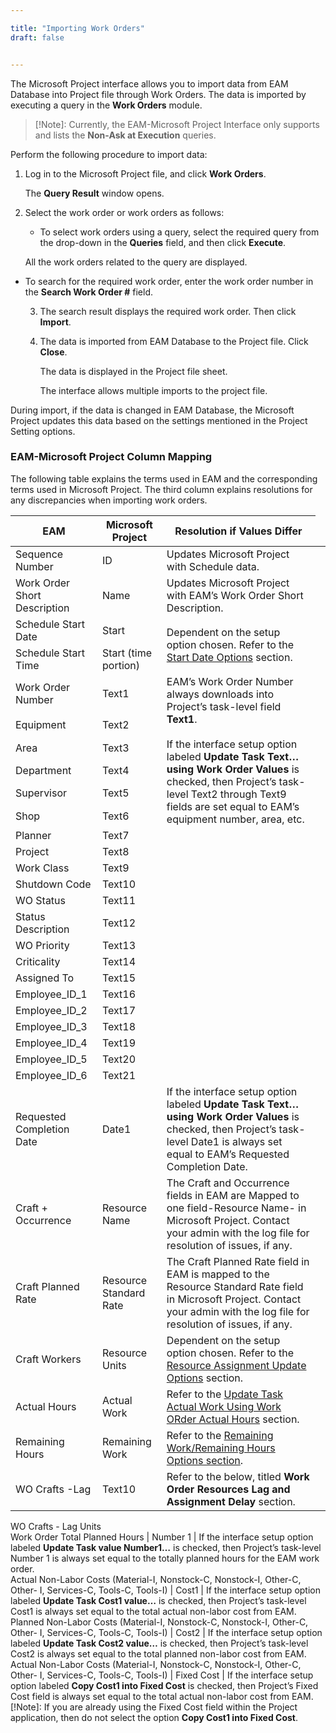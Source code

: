```yaml
---

title: "Importing Work Orders"
draft: false


---
```

The Microsoft Project interface allows you to import data from EAM Database into Project file through Work Orders. The data is imported by executing a query in the **Work Orders** module.

  >[!Note]: Currently, the EAM-Microsoft Project Interface only supports and lists the **Non-Ask at Execution** queries.

Perform the following procedure to import data:

  1. Log in to the Microsoft Project file, and click **Work Orders**. 

      The **Query Result** window opens.

  2. Select the work order or work orders as follows:

      * To select work orders using a query, select the required query from the drop-down in the **Queries** field, and then click **Execute**.

      All the work orders related to the query are displayed.

* To search for the required work order, enter the work order number in the **Search Work Order #** field.

  3. The search result displays the required work order. Then click **Import**.

  4. The data is imported from EAM Database to the Project file. Click **Close**. 

      The data is displayed in the Project file sheet.

      The interface allows multiple imports to the project file.

During import, if the data is changed in EAM Database, the Microsoft Project updates this data based on the settings mentioned in the Project Setting options.

### EAM-Microsoft Project Column Mapping

The following table explains the terms used in EAM and the corresponding terms
used in Microsoft Project. The third column explains resolutions for any
discrepancies when importing work orders.

EAM | Microsoft Project | Resolution if Values Differ  
---|---|---  
Sequence Number |  ID |  Updates Microsoft Project with Schedule data.   
Work Order Short Description |  Name |  Updates Microsoft Project with EAM’s Work Order Short Description.  
Schedule Start Date |  Start<td rowspan="2"> Dependent on the setup option chosen. Refer to the [Start Date Options](Appendix-B-Configuration-Options-for-Project.md#start-date-options) section.    
Schedule Start Time |  Start (time portion)  
Work Order Number |  Text1 <td rowspan="6">EAM’s Work Order Number always downloads into Project’s task-level field **Text1**.<br> <br> If the interface setup option labeled **Update Task Text…using Work Order Values** is checked, then Project’s task-level Text2 through Text9 fields are set equal to EAM’s equipment number, area, etc.|    
Equipment |  Text2  
Area |  Text3  
Department |  Text4  
Supervisor |  Text5  
Shop |  Text6  
Planner |  Text7  
Project |  Text8  
Work Class |  Text9  
Shutdown Code |  Text10  
WO Status |  Text11  
Status Description |  Text12  
WO Priority |  Text13  
Criticality |  Text14  
Assigned To |  Text15  
Employee_ID_1 |  Text16  
Employee_ID_2 |  Text17  
Employee_ID_3 |  Text18  
Employee_ID_4 |  Text19  
Employee_ID_5 |  Text20  
Employee_ID_6 |  Text21  
Requested Completion Date |  Date1 |  If the interface setup option labeled **Update Task Text…using Work Order Values** is checked, then Project’s task-level Date1 is always set equal to EAM’s Requested Completion Date.  
Craft + Occurrence |  Resource Name |  The Craft and Occurrence fields in EAM are Mapped to one field-Resource Name- in Microsoft Project. Contact your admin with the log file for resolution of issues, if any.  
Craft Planned Rate |  Resource Standard Rate |  The Craft Planned Rate field in EAM is mapped to the Resource Standard Rate field in Microsoft Project. Contact your admin with the log file for resolution of issues, if any.  
Craft Workers |  Resource Units |  Dependent on the setup option chosen. Refer to the [Resource Assignment Update Options](Appendix-B-Configuration-Options-for-Project.md#resource-assignment-update-options) section.  
Actual Hours |  Actual Work |  Refer to the [Update Task Actual Work Using Work ORder Actual Hours](Appendix-B-Configuration-Options-for-Project.md#resource-assignment-update-options) section.  
Remaining Hours |  Remaining Work |  Refer to the [Remaining Work/Remaining Hours Options section](Appendix-B-Configuration-Options-for-Project.md#remaining-work-or-remaining-hours-options).  
WO Crafts -Lag <td rowspan="2">Text10|     Refer to the below, titled **Work Order Resources Lag and Assignment Delay** section.   
WO Crafts - Lag Units  
Work Order Total Planned Hours |  Number 1 |  If the interface setup option labeled **Update Task value Number1…** is checked, then Project’s task-level Number 1 is always set equal to the totally planned hours for the EAM work order.  
Actual Non-Labor Costs (Material-I, Nonstock-C, Nonstock-I, Other-C, Other- I, Services-C, Tools-C, Tools-I) |  Cost1 |  If the interface setup option labeled **Update Task Cost1 value…** is checked, then Project’s task-level Cost1 is always set equal to the total actual non-labor cost from EAM.  
Planned Non-Labor Costs (Material-I, Nonstock-C, Nonstock-I, Other-C, Other- I, Services-C, Tools-C, Tools-I) |  Cost2 |  If the interface setup option labeled **Update Task Cost2 value…** is checked, then Project’s task-level Cost2 is always set equal to the total planned non-labor cost from EAM.  
Actual Non-Labor Costs (Material-I, Nonstock-C, Nonstock-I, Other-C, Other- I, Services-C, Tools-C, Tools-I) |  Fixed Cost |  If the interface setup option labeled **Copy Cost1 into Fixed Cost** is checked, then Project’s Fixed Cost field is always set equal to the total actual non-labor cost from EAM. <br> [!Note]: If you are already using the Fixed Cost field within the Project application, then do not select the option **Copy Cost1 into Fixed Cost**.